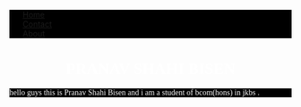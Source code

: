 <!DOCTYPE html>
<html>
<head>
  <title>just an info page </title>
  <meta charset="UTF-8">
  <meta name="Description" content="Just an info page">
  <meta name="Keywords" content= "Resume,hero,Hero,fuckerboi,Pranav,master">
  <meta name="author" content= "Pranav Shahi Bisen">
  <meta name="viewport" content="width=device-width, initial-scale=1.0"><!--By now it's called as before stage bakchodi---real game starts from here-->
  <style>
    ul{
    background-color:black;
    list-style-type:none;
    overflow:hidden;
     }
    
    li a {
    float: left;
    display: block;
    color: grey;
    text-align: left;
    padding: 16px;
    text-decoration: none;
}

li a:hover {
    background-color: grey;
    color:black;
}
p{
background-color:black;
color:white;
font-family:cursive;
}
  </style>
  <script>
  
  </script>
 </head>
 <!--This is the transition place from head to body , gardan hai yahaan , lame joke i know--->
 <body>
<!--ye navigation bar hai-->  <ul>
    <li><a href=#home> Home</a></li>
    <li><a href=#contact>Contact</a></li>
    <li><a href=#about>About</a></li>
    
  </ul>
  <div class="container-fluid">
  <div id="home">
  <h1 title="my name" style=" color:white; backgrond-color:black; font-family:cursive ; text-align:center; ">PRANAV SHAHI BISEN</h1>
  <p>
    hello guys this is Pranav Shahi Bisen and i am a student of bcom(hons) in jkbs .  
    </p>
  </div>
  
  </div>
  </body>
  </html>
